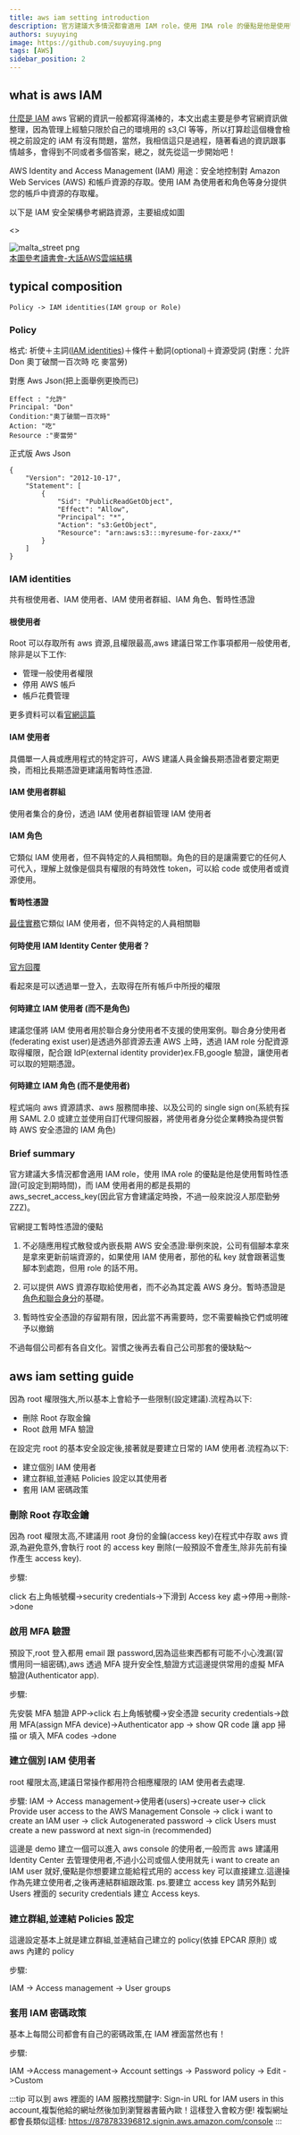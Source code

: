 ```yaml
---
title: aws iam setting introduction
description: 官方建議大多情況都會適用 IAM role，使用 IMA role 的優點是他是使用暫時性憑證(可設定到期時間)，而 IAM 使用者用的都是長期的 aws_secret_access_key(因此官方會建議定時換，不過一般來說沒人那麼勤勞 ZZZ)。
authors: suyuying
image: https://github.com/suyuying.png
tags: [AWS]
sidebar_position: 2
---
```


## what is aws IAM

[什麼是 IAM](https://docs.aws.amazon.com/zh_tw/IAM/latest/UserGuide/service_code_examples.html) aws 官網的資訊一般都寫得滿棒的，本文出處主要是參考官網資訊做整理，因為管理上經驗只限於自己的環境用的 s3,CI 等等，所以打算趁這個機會檢視之前設定的 iAM 有沒有問題，當然，我相信這只是過程，隨著看過的資訊跟事情越多，會得到不同或者多個答案，總之，就先從這一步開始吧！

AWS Identity and Access Management (IAM) 用途：安全地控制對 Amazon Web Services (AWS) 和帳戶資源的存取。使用 IAM 為使用者和角色等身分提供您的帳戶中資源的存取權。

<!--truncate-->

以下是 IAM 安全架構參考網路資源，主要組成如圖

<>

  <div style={{ display: "flex", justifyContent: "center" }}>
    <img
      src={require("./iam-structure.png").default}
      alt="malta_street png"
    />
    
  </div>
  <div className="text-center"><a href="https://hackmd.io/@study-group-aws-book/HkhQ2BlRP" target="_blank" >本圖參考讀書會-大話AWS雲端結構
</a></div>
</>

## typical composition

```
Policy -> IAM identities(IAM group or Role)
```

### Policy

格式: 祈使＋主詞([IAM identities](#iam-identities))＋條件＋動詞(optional)＋資源受詞 (對應：允許 Don 奧丁破關一百次時 吃 麥當勞)

對應 Aws Json(把上面舉例更換而已)

```
Effect : "允許"
Principal: "Don"
Condition:"奧丁破關一百次時"
Action: "吃"
Resource :"麥當勞"
```

正式版 Aws Json

```
{
    "Version": "2012-10-17",
    "Statement": [
        {
            "Sid": "PublicReadGetObject",
            "Effect": "Allow",
            "Principal": "*",
            "Action": "s3:GetObject",
            "Resource": "arn:aws:s3:::myresume-for-zaxx/*"
        }
    ]
}
```

### IAM identities

共有根使用者、IAM 使用者、IAM 使用者群組、IAM 角色、暫時性憑證

#### 根使用者

Root 可以存取所有 aws 資源,且權限最高,aws 建議日常工作事項都用一般使用者,除非是以下工作:

- 管理一般使用者權限
- 停用 AWS 帳戶
- 帳戶花費管理

更多資料可以看[官網這篇](https://docs.aws.amazon.com/accounts/latest/reference/root-user-tasks.html)

#### IAM 使用者

具備單一人員或應用程式的特定許可，AWS 建議人員金鑰長期憑證者要定期更換，而相比長期憑證更建議用暫時性憑證.

#### IAM 使用者群組

使用者集合的身份，透過 IAM 使用者群組管理 IAM 使用者

#### IAM 角色

它類似 IAM 使用者，但不與特定的人員相關聯。角色的目的是讓需要它的任何人可代入，理解上就像是個具有權限的有時效性 token，可以給 code 或使用者或資源使用。

#### 暫時性憑證

[最佳實務](https://docs.aws.amazon.com/zh_tw/IAM/latest/UserGuide/best-practices.html)它類似 IAM 使用者，但不與特定的人員相關聯

#### 何時使用 IAM Identity Center 使用者？

[官方回覆](https://docs.aws.amazon.com/zh_tw/IAM/latest/UserGuide/id.html#id_temp-creds)

看起來是可以透過單一登入，去取得在所有帳戶中所授的權限

#### 何時建立 IAM 使用者 (而不是角色)

建議您僅將 IAM 使用者用於聯合身分使用者不支援的使用案例。聯合身分使用者(federating exist user)是透過外部資源去連 AWS 上時，透過 IAM role 分配資源取得權限，配合跟 ldP(external identity provider)ex.FB,google 驗證，讓使用者可以取的短期憑證。

#### 何時建立 IAM 角色 (而不是使用者)

程式端向 aws 資源請求、aws 服務間串接、以及公司的 single sign on(系統有採用 SAML 2.0 或建立並使用自訂代理伺服器，將使用者身分從企業轉換為提供暫時 AWS 安全憑證的 IAM 角色)

### Brief summary

官方建議大多情況都會適用 IAM role，使用 IMA role 的優點是他是使用暫時性憑證(可設定到期時間)，而 IAM 使用者用的都是長期的 aws_secret_access_key(因此官方會建議定時換，不過一般來說沒人那麼勤勞 ZZZ)。

官網提工暫時性憑證的優點

1. 不必隨應用程式散發或內嵌長期 AWS 安全憑證:舉例來說，公司有個腳本拿來是拿來更新前端資源的，如果使用 IAM 使用者，那他的私 key 就會跟著這隻腳本到處跑，但用 role 的話不用。

2. 可以提供 AWS 資源存取給使用者，而不必為其定義 AWS 身分。暫時憑證是[角色和聯合身分](https://docs.aws.amazon.com/zh_tw/IAM/latest/UserGuide/id_roles.html)的基礎。

3. 暫時性安全憑證的存留期有限，因此當不再需要時，您不需要輪換它們或明確予以撤銷

不過每個公司都有各自文化。習慣之後再去看自己公司那套的優缺點～

## aws iam setting guide

因為 root 權限強大,所以基本上會給予一些限制(設定建議).流程為以下:

- 刪除 Root 存取金鑰
- Root 啟用 MFA 驗證

在設定完 root 的基本安全設定後,接著就是要建立日常的 IAM 使用者.流程為以下:

- 建立個別 IAM 使用者
- 建立群組,並連結 Policies 設定以其使用者
- 套用 IAM 密碼政策

### 刪除 Root 存取金鑰

因為 root 權限太高,不建議用 root 身份的金鑰(access key)在程式中存取 aws 資源,為避免意外,會執行 root 的 access key 刪除(一般預設不會產生,除非先前有操作產生 access key).

步驟:

click 右上角帳號欄->security credentials->下滑到 Access key 處->停用->刪除->done

### 啟用 MFA 驗證

預設下,root 登入都用 email 跟 password,因為這些東西都有可能不小心洩漏(習慣用同一組密碼),aws 透過 MFA 提升安全性,驗證方式這邊提供常用的虛擬 MFA 驗證(Authenticator app).

步驟:

先安裝 MFA 驗證 APP->click 右上角帳號欄->安全憑證 security credentials->啟用 MFA(assign MFA device)->Authenticator app -> show QR code 讓 app 掃描 or 填入 MFA codes ->done

### 建立個別 IAM 使用者

root 權限太高,建議日常操作都用符合相應權限的 IAM 使用者去處理.

步驟:
IAM -> Access management->使用者(users)->create user-> click Provide user access to the AWS Management Console -> click i want to create an IAM user -> click Autogenerated password -> click Users must create a new password at next sign-in (recommended)

這邊是 demo 建立一個可以進入 aws console 的使用者,一般而言 aws 建議用 Identity Center 去管理使用者,不過小公司或個人使用就先 i want to create an IAM user 就好,優點是你想要建立能給程式用的 access key 可以直接建立.這邊操作為先建立使用者,之後再連結群組跟政策. ps.要建立 access key 請另外點到 Users 裡面的 security credentials 建立 Access keys.

### 建立群組,並連結 Policies 設定

這邊設定基本上就是建立群組,並連結自己建立的 policy(依據 EPCAR 原則) 或 aws 內建的 policy

步驟:

IAM -> Access management -> User groups

### 套用 IAM 密碼政策

基本上每間公司都會有自己的密碼政策,在 IAM 裡面當然也有！

步驟:

IAM ->Access management-> Account settings -> Password policy -> Edit ->Custom

:::tip
可以到 aws 裡面的 IAM 服務找關鍵字: Sign-in URL for IAM users in this account,複製他給的網址然後加到瀏覽器書籤內歐！這樣登入會較方便!
複製網址都會長類似這樣: https://878783396812.signin.aws.amazon.com/console
:::
